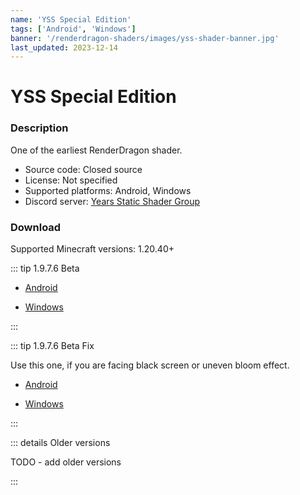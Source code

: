 ```yaml
---
name: 'YSS Special Edition'
tags: ['Android', 'Windows']
banner: '/renderdragon-shaders/images/yss-shader-banner.jpg'
last_updated: 2023-12-14
---
```


# YSS Special Edition

<Gallery 
alt='YSS SE Screenshots'
:images="[
    '/renderdragon-shaders/images/yss-shader-banner.jpg',
    '/renderdragon-shaders/images/yss-shader-banner.jpg',
    '/renderdragon-shaders/images/yss-shader-banner.jpg',
    '/renderdragon-shaders/images/yss-shader-banner.jpg'
    ]"
/>

### Description

One of the earliest RenderDragon shader. 

* Source code: Closed source
* License: Not specified
* Supported platforms: Android, Windows
* Discord server: [Years Static Shader Group](https://discord.gg/yss)

### Download <Badge type="danger" text="Beta" />

Supported Minecraft versions: 1.20.40+

::: tip 1.9.7.6 Beta

* [Android](https://cdn.discordapp.com/attachments/1066623642194153582/1158767758721429645/YSS_SE_Beta_1.9.7.6_Android.mcpack?ex=6537d012&is=65255b12&hm=cac102f61ea84e3f5dbc3f59bb0db01568c76e41a37c9b37c2814b443a7e7535&)

* [Windows](https://cdn.discordapp.com/attachments/1066623642194153582/1158767759069560893/YSS_SE_Beta_1.9.7.6_Windows.mcpack?ex=6537d012&is=65255b12&hm=9f3625b5edc63e4a088581b9dcde4dbebaec5e2836466193856d5f7bf167e52e&)

:::

::: tip 1.9.7.6 Beta Fix

Use this one, if you are facing black screen or uneven bloom effect.

* [Android](https://cdn.discordapp.com/attachments/1066623642194153582/1184915232653578251/YSS_SE_Beta_1.9.7.6_AndroidFix.mcpack?ex=658db54e&is=657b404e&hm=9bbb2fa24ed3d95043a578536a06352d6de1268bc5cf872567ae43427cc5e355&)

* [Windows](https://cdn.discordapp.com/attachments/1066623642194153582/1184915232242540564/YSS_SE_Beta_1.9.7.6_WindowsFix.mcpack?ex=658db54e&is=657b404e&hm=0633ddfb8ab5d5bbb5ec1c3bd7be565c608c29f1590b96b01a532b6a1ac5a203&)

:::

::: details Older versions

 TODO - add older versions 

:::